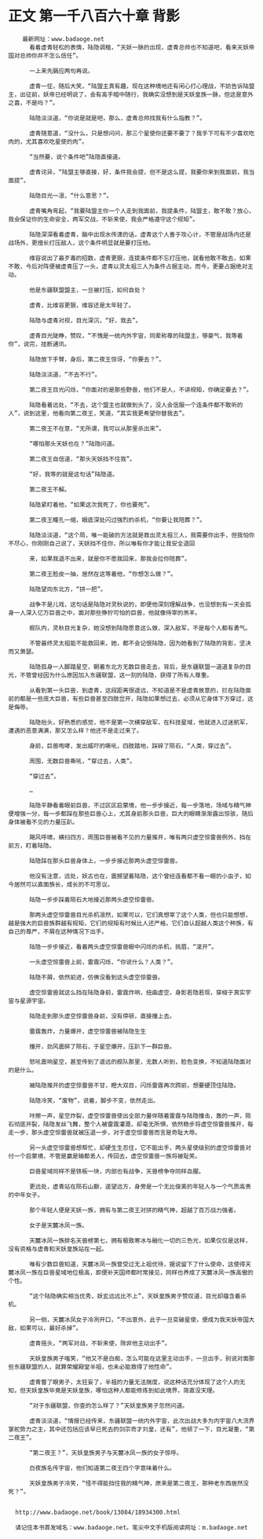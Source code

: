 # 正文 第一千八百六十章 背影
        最新网址：www.badaoge.net
          看着虚青轻松的表情，陆隐调楷，“天妖一脉的出现，虚青总帅也不知道吧，看来天妖帝国对总帅你并不怎么信任”。
      
          一上来先膈应两句再说。
      
          虚青一怔，随后大笑，“陆盟主真有趣，现在这种境地还有闲心打心理战，不妨告诉陆盟主，出征前，妖帝已经明说了，会有高手暗中随行，我确实没想到是天妖皇族一脉，但这是意外之喜，不是吗？”。
      
          陆隐淡淡道，“你说是就是吧，那么，虚青总帅找我有什么指教？”。
      
          虚青随意道，“没什么，只是想问问，那三个星使你还要不要了？我手下可有不少喜欢吃肉的，尤其喜欢吃星使的肉”。
      
          “当然要，说个条件吧”陆隐直接道。
      
          虚青诧异，“陆盟主够直接，好，条件我会提，但不是这么提，我要你来到我面前，我当面提”。
      
          陆隐目光一凛，“什么意思？”。
      
          虚青嘴角弯起，“我要陆盟主你一个人走到我面前，我提条件，陆盟主，敢不敢？放心，我会保证你的生命安全，两军交战，不斩来使，我会严格遵守这个规矩”。
      
          陆隐深深看着虚青，脑中出现水传潇的话，虚青这个人善于攻心计，不管是战场内还是战场外，更擅长打压敌人，这个条件明显就是要打压他。
      
          维容说出了最歹毒的招数，虚青更狠，连提条件都不忘打压他，就看他敢不敢去，如果不敢，今后对阵便被虚青压了一头，虚青以灵太祖三人为条件占据主动，而今，更要占据绝对主动。
      
          他是东疆联盟盟主，一旦被打压，如何自处？
      
          虚青，比维容更狠，维容还是太年轻了。
      
          陆隐与虚青对视，目光深沉，“好，我去”。
      
          虚青目光陡睁，赞叹，“不愧是一统内外宇宙，同辈称尊的陆盟主，够豪气，我等着你”，说完，挂断通讯。
      
          陆隐放下手臂，身后，第二夜王惊讶，“你要去？”。
      
          陆隐淡淡道，“不去不行”。
      
          第二夜王目光闪烁，“你面对的是那些野兽，他们不是人，不讲规矩，你确定要去？”。
      
          陆隐看着远处，“不去，这个盟主也就做到头了，没人会信服一个连条件都不敢听的人”，说到这里，他看向第二夜王，笑道，“其实我更希望你替我去”。
      
          第二夜王不在意，“无所谓，我可以从那里杀出来”。
      
          “哪怕那头天妖也在？”陆隐问道。
      
          第二夜王自信道，“那头天妖挡不住我”。
      
          “好，我等的就是这句话”陆隐道。
      
          第二夜王不解。
      
          陆隐紧盯着他，“如果这次我死了，你也要死”。
      
          第二夜王瞳孔一缩，眼底深处闪过强烈的杀机，“你要让我陪葬？”。
      
          陆隐淡淡道，“这个局，唯一能破的方法就是救出灵太祖三人，我需要你出手，但我怕你不尽心，你刚刚自己说了，天妖挡不住你，所以唯有你才能让我安全退回
      
          来，如果我退不出来，就是你不愿我回来，那我会拉你陪葬”。
      
          第二夜王脸皮一抽，居然在这等着他，“你想怎么做？”。
      
          陆隐望向东北方，“拼一把”。
      
          战争不是儿戏，这句话是陆隐对灵秋说的，即便他深刻理解战争，也没想到有一天会孤身一人深入亿万巨兽之中，面对那些狰狞可怕的巨兽，他就像待宰的羔羊。
      
          舰队内，灵秋目光复杂，她没想到陆隐愿意这么做，深入敌军，不是每个人都有勇气。
      
          不管最终灵太祖能不能救回来，她，都不会记恨陆隐，因为她看到了陆隐的背影，坚决而又萧瑟。
      
          陆隐孤身一人脚踏星空，朝着东北方无数巨兽走去，背后，是东疆联盟一道道复杂的目光，不管曾经因为什么原因加入东疆联盟，这一刻的陆隐，获得了所有人尊重。
      
          从看到第一头巨兽，到虚青，这段距离很遥远，不知道是不是虚青故意的，拦在陆隐面前的都是一些庞大巨兽，有些巨兽甚至四肢岔开，陆隐如果想过去，必须从它身体下方穿过，这是侮辱。
      
          陆隐抬头，好熟悉的感觉，他不是第一次横穿敌军，在科技星域，他就进入过迷航军，遭遇的恶意满满，那又怎么样？他还不是走过来了。
      
          身前，巨兽咆哮，发出威吓的嘶吼，四肢踏地，踩碎了陨石，“人类，穿过去”。
      
          周围，无数巨兽嘶吼，“穿过去，人类”。
      
          “穿过去”。
      
          …
      
          陆隐平静看着眼前巨兽，不过区区启蒙境，他一步步接近，每一步落地，场域与精气神便增强一分，每一步都踩在那些巨兽心上，尤其身前那头巨兽，巨大的眼睛渐渐露出惊骇，随后身体被看不见的力量压趴。
      
          飓风呼啸，横扫四方，周围巨兽被看不见的力量推开，唯有两只虚空惊雷兽例外，挡在前方，盯着陆隐。
      
          陆隐踩在那头巨兽身体上，一步步接近那两头虚空惊雷兽。
      
          他没有注意，远处，妖古也在，震撼望着陆隐，这个曾经连看都不看一眼的小虫子，如今居然可以直面族长，成长的不可思议。
      
          陆隐一步步踩着陨石大地接近那两头虚空惊雷兽。
      
          那两头虚空惊雷兽目光杀机凛然，如果可以，它们真想宰了这个人类，但也只能想想，越是强大的巨兽族群越有规矩，它们的规矩有时候比人还严格，它们自认超越人类这个种族，有自己的尊严，不屑在这种情况下出手。
      
          陆隐一步步接近，看着两头虚空惊雷兽眼中闪烁的杀机，挑眉，“滚开”。
      
          一头虚空惊雷兽上前，雷霆闪烁，“你说什么？人类？”。
      
          陆隐不屑，依然前进，仿佛没看到这头虚空惊雷兽。
      
          虚空惊雷兽就这么挡在陆隐身前，雷霆炸响，扭曲虚空，身影若隐若现，穿梭于真实宇宙与星源宇宙。
      
          陆隐走到那头虚空惊雷兽身前，没有停顿，直接撞上去。
      
          雷霆轰炸，力量爆开，虚空惊雷兽被陆隐生生
      
          撞开，劲风震碎了陨石，于星空爆开，压趴下一群巨兽。
      
          怒吼震响星空，甚至传到了遥远的舰队那里，无数人听到，脸色变换，不知道陆隐面对的是什么。
      
          被陆隐推开的虚空惊雷兽不甘，瞪大双目，闪烁雷霆再次跨前，想要硬顶住陆隐。
      
          陆隐冷笑，“废物”，说着，脚步不变，依然走出。
      
          咔擦一声，星空炸裂，虚空惊雷兽使出全部力量伴随着雷霆与陆隐撞击，轰的一声，陨石彻底开裂，陆隐发丝飞舞，整个人被雷霆灌溉，却毫无所惧，依然稳步将虚空惊雷兽推开，每走一步，那头虚空惊雷兽就被压退一步，对于虚空惊雷兽而言是奇耻大辱。
      
          另一头虚空惊雷兽想帮忙，却硬生生忍住，它不能出手，两头星使级别的虚空惊雷兽对付一个启蒙境，不管是赢是输都丢人，传回去，虚空惊雷兽一族将被耻笑。
      
          巨兽星域同样不是铁板一块，内部也有战争，天兽榜争夺同样血腥。
      
          更远处，虚青站在陨石山巅，遥望远方，身旁是一个无比俊美的年轻人与一个气质高贵的中年女子。
      
          那个年轻人便是天妖一族，拥有与第二夜王对拼的精气神，超越了百万战力强者。
      
          女子是天麓冰凤一族。
      
          天麓冰凤一族排名天兽榜第七，拥有极致寒冰与融化一切的三色光，如果仅仅是这样，没有资格与虚青和天妖皇族站在一起。
      
          唯有少数巨兽知道，天麓冰凤一族曾受过无上祖优待，据说留下了什么使命，这使得天麓冰凤一族在巨兽星域地位极高，即便补天国师都时常接见，同样也养成了天麓冰凤一族高傲的个性。
      
          “这个陆隐确实相当优秀，妖玄远远比不上”，天妖皇族男子赞叹道，目光却蕴含着杀机。
      
          另一侧，天麓冰凤女子冷冽开口，“不出意外，此子一旦突破星使，便成为我天妖帝国大敌，如果可以，最好杀掉”。
      
          虚青摇头，“两军对战，不斩来使，除非他主动出手”。
      
          天妖皇族男子嗤笑，“他又不是白痴，怎么可能在这里主动出手，一旦出手，别说对面那些东疆联盟的人，就算荣耀殿堂半祖，也未必能救得了他性命”。
      
          虚青瞥了眼男子，太狂妄了，半祖的力量无法揣度，说这种话充分体现了这个人的无知，但天妖皇族毕竟是天妖皇族，哪怕这种人都能修炼到如此境界，简直没天理。
      
          “对于东疆联盟，你查的怎么样了？”天妖皇族男子忽然问道。
      
          虚青淡淡道，“情报已经传来，东疆联盟一统内外宇宙，此次出战大多为内宇宙八大流界掌舵势力之主，其中还包括应该早已死去的剑宗奇才刘皇，还有”，他顿了一下，目光凝重，“第二夜王”。
      
          “第二夜王？”，天妖皇族男子与天麓冰凤一族的女子惊呼。
      
          白夜族名传宇宙，他们知道第二夜王四个字意味着什么。
      
          天妖皇族男子冷笑，“怪不得能挡住我的精气神，原来是第二夜王，那种老东西居然没死？”。
      
      
      http://www.badaoge.net/book/13084/18934300.html
      
      请记住本书首发域名：www.badaoge.net。笔尖中文手机版阅读网址：m.badaoge.net